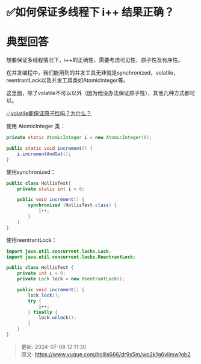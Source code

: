 # ✅如何保证多线程下 i++ 结果正确？

# 典型回答


想要保证多线程情况下，i++的正确性，需要考虑可见性、原子性及有序性。



在并发编程中，我们能用到的并发工具无非就是synchronized，volatile，reentrantLock以及并发工具类如AtomicInteger等。



这里面，除了volatile不可以以外（因为他没办法保证原子性），其他几种方式都可以。



[✅volatile能保证原子性吗？为什么？](https://www.yuque.com/hollis666/dr9x5m/aylaul)



使用 AtomicInteger 类：



```java
private static AtomicInteger i = new AtomicInteger(0);

public static void increment() {
    i.incrementAndGet();
}
```



使用synchronized：



```java
public class HollisTest{
    private static int i = 0;

    public void increment() {
        synchronized (HollisTest.class) {
            i++;
        }
    }
}

```



使用reentrantLock：



```java
import java.util.concurrent.locks.Lock;
import java.util.concurrent.locks.ReentrantLock;

public class HollisTest {
    private int i = 0;
    private Lock lock = new ReentrantLock();

    public void increment() {
        lock.lock();
        try {
            i++;
        } finally {
            lock.unlock();
        }
    }
}

```



> 更新: 2024-07-08 12:11:30  
> 原文: <https://www.yuque.com/hollis666/dr9x5m/wp2k1g6vlimw1gb2>